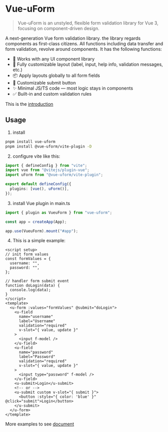 # Vue-uForm

> Vue-uForm is an unstyled, flexible form validation library for Vue 3, focusing on component-driven design.

A next-generation Vue form validation library. the library regards components as first-class citizens. All functions including data transfer and form validation, revolve around components. It has the following functions:

- 🎨 Works with any UI component library
- 🧩 Fully customizable layout (label, input, help info, validation messages, etc.)
- 📦 Apply layouts globally to all form fields
- 🔘 Customizable submit button
- ✨ Minimal JS/TS code — most logic stays in components
- ✅ Built-in and custom validation rules

This is the [introduction](./introduction.md)

## Usage

1. install

```bash
pnpm install vue-uform
pnpm install @vue-uform/vite-plugin -D
```

2. configure vite like this:

```ts
import { defineConfig } from "vite";
import vue from "@vitejs/plugin-vue";
import uForm from "@vue-uform/vite-plugin";

export default defineConfig({
  plugins: [vue(), uForm()],
});
```

3. install Vue plugin in main.ts

```ts
import { plugin as VueuForm } from "vue-uform";

const app = createApp(App);

app.use(VueuForm).mount("#app");
```

4. This is a simple example:

```vue
<script setup>
// init form values
const formValues = {
  username: "",
  password: "",
};

// handler form submit event
function doLogin(data) {
  console.log(data);
}
</script>
<template>
  <u-form :values="formValues" @submit="doLogin">
    <u-field
      name="username"
      label="Username"
      validation="required"
      v-slot="{ value, update }"
    >
      <input f-model />
    </u-field>
    <u-field
      name="password"
      label="Password"
      validation="required"
      v-slot="{ value, update }"
    >
      <input type="password" f-model />
    </u-field>
    <u-submit>Login</u-submit>
    <!-- or -->
    <u-submit custom v-slot="{ submit }">
      <button :style="{ color: 'blue' }" @click="submit">Login</button>
    </u-submit>
  </u-form>
</template>
```

More examples to see [document](https://tu6ge.github.io/vue-uform/)
